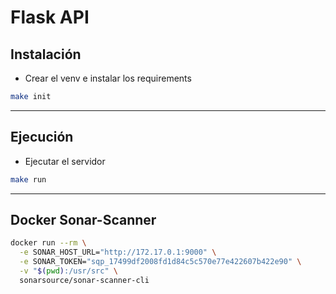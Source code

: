 # Flask API

## Instalación
- Crear el venv e instalar los requirements
```bash
make init
```
---

## Ejecución

- Ejecutar el servidor
```bash
make run
```

---


## Docker Sonar-Scanner

```bash
docker run --rm \
  -e SONAR_HOST_URL="http://172.17.0.1:9000" \
  -e SONAR_TOKEN="sqp_17499df2008fd1d84c5c570e77e422607b422e90" \
  -v "$(pwd):/usr/src" \
  sonarsource/sonar-scanner-cli

```

